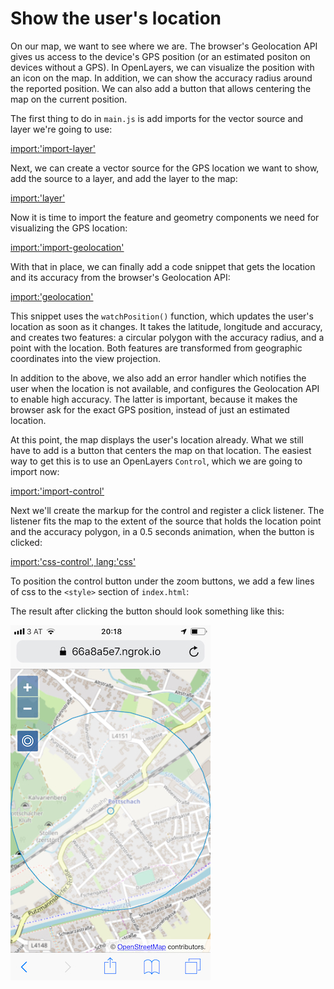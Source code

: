 # Show the user's location

On our map, we want to see where we are. The browser's Geolocation API gives us access to the device's GPS position (or an estimated positon on devices without a GPS). In OpenLayers, we can visualize the position with an icon on the map. In addition, we can show the accuracy radius around the reported position. We can also add a button that allows centering the map on the current position.

The first thing to do in `main.js` is add imports for the vector source and layer we're going to use:

[import:'import-layer'](../../../src/en/examples/mobile/geolocation.js)

Next, we can create a vector source for the GPS location we want to show, add the source to a layer, and add the layer to the map:

[import:'layer'](../../../src/en/examples/mobile/geolocation.js)

Now it is time to import the feature and geometry components we need for visualizing the GPS location:

[import:'import-geolocation'](../../../src/en/examples/mobile/geolocation.js)

With that in place, we can finally add a code snippet that gets the location and its accuracy from the browser's Geolocation API:

[import:'geolocation'](../../../src/en/examples/mobile/geolocation.js)

This snippet uses the `watchPosition()` function, which updates the user's location as soon as it changes. It takes the latitude, longitude and accuracy, and creates two features: a circular polygon with the accuracy radius, and a point with the location. Both features are transformed from geographic coordinates into the view projection.

In addition to the above, we also add an error handler which notifies the user when the location is not available, and configures the Geolocation API to enable high accuracy. The latter is important, because it makes the browser ask for the exact GPS position, instead of just an estimated location.

At this point, the map displays the user's location already. What we still have to add is a button that centers the map on that location. The easiest way to get this is to use an OpenLayers `Control`, which we are going to import now:

[import:'import-control'](../../../src/en/examples/mobile/geolocation.js)

Next we'll create the markup for the control and register a click listener. The listener fits the map to the extent of the source that holds the location point and the accuracy polygon, in a 0.5 seconds animation, when the button is clicked:

[import:'css-control', lang:'css'](../../../src/en/examples/mobile/geolocation.html)

To position the control button under the zoom buttons, we add a few lines of css to the `<style>` section of `index.html`:

The result after clicking the button should look something like this:

![Location with accuracy polygon](geolocation.jpeg)

